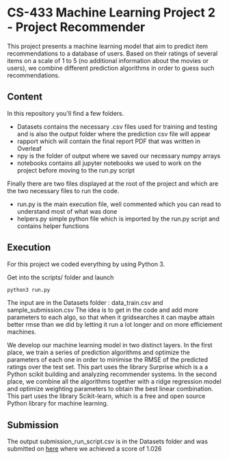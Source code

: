 # CS-433 Machine Learning Project 2 - Project Recommender

This project presents a machine learning model that aim to predict item recommendations to a database of users. 
Based on their ratings of several items on a scale of 1 to 5 (no additional information about the movies or users), 
we combine different prediction algorithms in order to guess such recommendations. 

## Content
In this repository you'll find a few folders.
* Datasets contains the necessary .csv files used for training and testing and is also the output folder where the prediction csv file will appear
* rapport which will contain the final report PDF that was written in Overleaf
* npy is the folder of output where we saved our necessary numpy arrays 
* notebooks contains all jupyter notebooks we used to work on the project before moving to the run.py script

Finally there are two files displayed at the root of the project and which are the two necessary files to run the code.
* run.py is the main execution file, well commented which you can read to understand most of what was done
* helpers.py simple python file which is imported by the run.py script and contains helper functions

## Execution 
For this project we coded everything by using Python 3.

Get into the scripts/ folder and launch
```bash
python3 run.py
```

The input are in the Datasets folder : data_train.csv and sample_submission.csv
The idea is to get in the code and add more parameters to each algo, so that when it gridsearches it can maybe attain better rmse than we did by letting it run a lot longer and on more efficiement machines.

We develop our machine learning model in two distinct layers. In the first place, we train a series of prediction algorithms and optimize the parameters of each one in order to minimise the RMSE of the predicted ratings over the test set. This part uses the library Surprise which is a a Python scikit building and analyzing recommender systems. In the second place, we combine all the algorithms together with a ridge regression model and optimize weighting parameters to obtain the best linear combination. This part uses the library Scikit-learn, which is a free and open source Python library for machine learning.

## Submission
The output submission_run_script.csv is in the Datasets folder and was submitted on [here](https://www.aicrowd.com/challenges/epfl-ml-recommender-system-2019) where we achieved a score of 1.026


